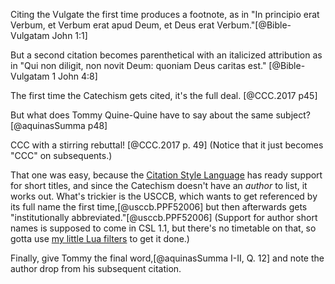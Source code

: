 Citing the Vulgate the first time produces a footnote, as in "In principio erat Verbum, et Verbum erat apud Deum, et Deus erat Verbum."[@Bible-Vulgatam John 1:1] 

But a second citation becomes parenthetical with an italicized attribution as in "Qui non diligit, non novit Deum: quoniam Deus caritas est." [@Bible-Vulgatam 1 John 4:8]

The first time the Catechism gets cited, it's the full deal. [@CCC.2017 p45]

But what does Tommy Quine-Quine have to say about the same subject? [@aquinasSumma p48]

CCC with a stirring rebuttal! [@CCC.2017 p. 49] (Notice that it just becomes "CCC" on subsequents.)

That one was easy, because the [Citation Style Language](https://citationstyles.org/) has ready support for short titles, and since the Catechism doesn't have an *author* to list, it works out. What's trickier is the USCCB, which wants to get referenced by its full name the first time,[@usccb.PPF52006] but then afterwards gets "institutionally abbreviated."[@usccb.PPF52006] (Support for author short names is supposed to come in CSL 1.1, but there's no timetable on that, so gotta use [my little Lua filters](https://github.com/sjml/paper/tree/main/paper/resources/project_template/.paper_resources/filters) to get it done.)

Finally, give Tommy the final word,[@aquinasSumma I-II, Q. 12] and note the author drop from his subsequent citation.

